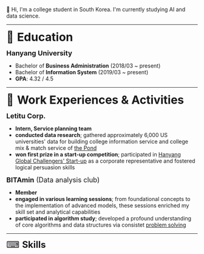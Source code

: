 👋 Hi, I'm a college student in South Korea. I'm currently studying AI and data science.

-----

<span style="font-size: 30px;">📕 <b>Education</b></span>  

<span style="font-size: 18px;"><b>Hanyang University</b></span>
- Bachelor of **Business Administration** (2018/03 ~ present)
- Bachelor of **Information System** (2019/03 ~ present)
- **GPA**: 4.32 / 4.5

-----

<span style="font-size: 30px;">💼 <b>Work Experiences & Activities</b></span>  

<span style="font-size: 18px;"><b>Letitu Corp.</b></span>
- **Intern, Service planning team**
- **conducted data research**; gathered approximately 6,000 US universities' data for building college information service and college mix & match service of [the Pond](https://diveintothepond.com/)
- **won first prize in a start-up competition**; participated in [Hanyang Global Challengers' Start-up](https://www.sedaily.com/NewsVIew/260YA2VEVE) as a corporate representative and fostered logical persuasion skills

<span style="font-size: 18px;"><b>BITAmin</b> (Data analysis club)</span>
- **Member**
- **engaged in various learning sessions**; from foundational concepts to the implementation of advanced models, these sessions enriched my skill set and analytical capabilities
- **participated in algorithm study**; developed a profound understanding of core algorithms and data structures via consistet [problem solving](https://github.com/JunBro1016/problem-solving)

-----

<span style="font-size: 24px;">⌨ <b>Skills</b></span> 

